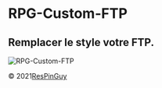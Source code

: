 # RPG-Custom-FTP
## Remplacer le style votre FTP.

![RPG-Custom-FTP](no-logo)

&copy; 2021[ResPinGuy](http://respinguy.tk)
